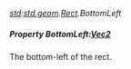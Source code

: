 _[std](../../modules/std/std-module.md):[std.geom](../../modules/std/std-geom.md).[Rect<T>](../../modules/std/std-geom-rect.md).BottomLeft_
##### Property BottomLeft:[Vec2](../../modules/std/std-geom-vec2.md)<T>
The bottom-left of the rect.
